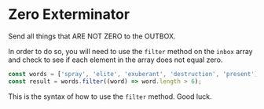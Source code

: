 # Zero Exterminator 

Send all things that ARE NOT ZERO to the OUTBOX. 

In order to do so, you will need to use the `filter` method on the `inbox` array 
and check to see if each element in the array does not equal zero. 


```js
const words = ['spray', 'elite', 'exuberant', 'destruction', 'present'];
const result = words.filter((word) => word.length > 6);
``` 

This is the syntax of how to use the `filter` method. Good luck.  
